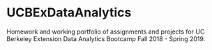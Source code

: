 # UCBExDataAnalytics
Homework and working portfolio of assignments and projects for UC Berkeley Extension Data Analytics Bootcamp Fall 2018 - Spring 2019. 
